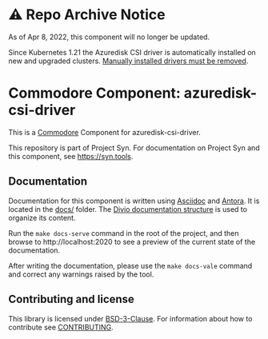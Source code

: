 # ⚠️ Repo Archive Notice

As of Apr 8, 2022, this component will no longer be updated.

Since Kubernetes 1.21 the Azuredisk CSI driver is automatically installed on new and upgraded clusters.
[Manually installed drivers must be removed](https://docs.microsoft.com/en-us/azure/aks/csi-storage-drivers).

# Commodore Component: azuredisk-csi-driver

This is a [Commodore][commodore] Component for azuredisk-csi-driver.

This repository is part of Project Syn.
For documentation on Project Syn and this component, see https://syn.tools.

## Documentation

Documentation for this component is written using [Asciidoc][asciidoc] and [Antora][antora].
It is located in the [docs/](docs) folder.
The [Divio documentation structure](https://documentation.divio.com/) is used to organize its content.

Run the `make docs-serve` command in the root of the project, and then browse to http://localhost:2020 to see a preview of the current state of the documentation.

After writing the documentation, please use the `make docs-vale` command and correct any warnings raised by the tool.

## Contributing and license

This library is licensed under [BSD-3-Clause](LICENSE).
For information about how to contribute see [CONTRIBUTING](CONTRIBUTING.md).

[commodore]: https://docs.syn.tools/commodore/index.html
[asciidoc]: https://asciidoctor.org/
[antora]: https://antora.org/
